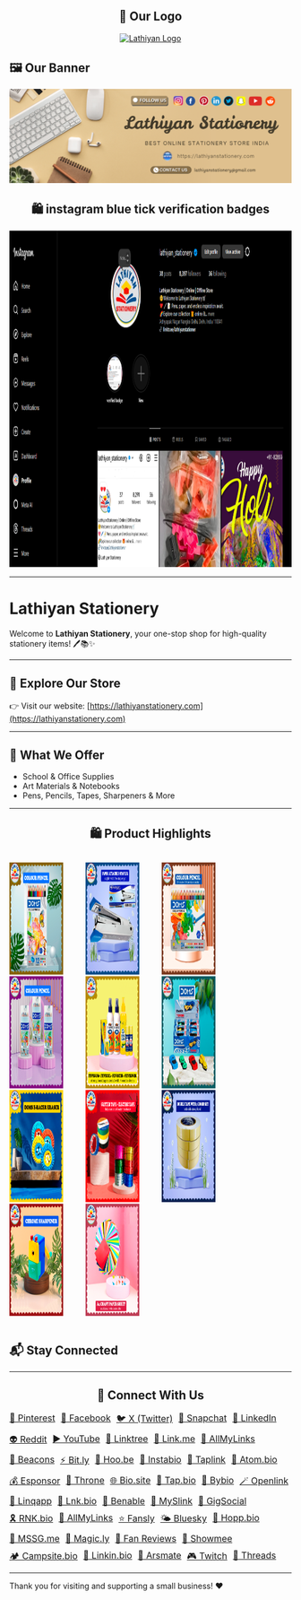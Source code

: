 <h2 align="center" >🧾 Our Logo</h2>
<!-- Logo centered -->
<div style="text-align: center; margin-bottom: 30px;" >
<a href="https://lathiyanstationery.com/wp-content/uploads/2025/04/desktop-lathiyan-stationery-logo.jpg">  <img src="https://lathiyanstationery.com/wp-content/uploads/2025/04/desktop-lathiyan-stationery-logo.jpg" alt="Lathiyan Logo"></a>
</div>


## 🖼️ Our Banner

<a href="https://lathiyanstationery.com/about-us/"><img src="img/Lathiyan-Stationery.png" alt="Banner"/></a>

 <h2 align="center">🛍️ instagram blue tick verification badges </h2>

<a href="https://www.instagram.com/lathiyan_stationery/"><img src="img/official-instagram-blue-tick.png" alt="Instagram Badge" width="1000px" height="600px"></a>

---

# Lathiyan Stationery

Welcome to **Lathiyan Stationery**, your one-stop shop for high-quality stationery items! 🖊️📚✨

---

## 🛒 Explore Our Store

👉 Visit our website: [https://lathiyanstationery.com](https://lathiyanstationery.com)

---

## 💼 What We Offer

- School & Office Supplies
- Art Materials & Notebooks
- Pens, Pencils, Tapes, Sharpeners & More

---


<h2 align="center">🛍️ Product Highlights</h2>

<!-- Grid Container -->
<div style="display: grid; grid-template-columns: repeat(4, 1fr); gap: 40px;">

<a href="https://lathiyanstationery.com/shop/">  <img src="img/Doms-Pencil-colour-12-shades-premium-quality.png" alt="DOMS 12 Shades Pencil" width="200px" height="200px"></a>
<a href="https://lathiyanstationery.com/shop/">  <img src="img/doms-pencil-combo.png" alt="DOMS Pencil Combo" width="200px" height="200px"></a>
 <a href="https://lathiyanstationery.com/shop/"> <img src="img/doms-roller-eraser.png" alt="DOMS Roller Eraser" width="200px" height="200px"></a>
<a href="https://lathiyanstationery.com/shop/">  <img src="img/mechanical-sharpener-luxury-design-2.png" alt="Mechanical Sharpener" width="200px" height="200px"></a>

 <a href="https://lathiyanstationery.com/shop/"> <img src="img/kangaroo-brand-stapler-with-extra-pin-box.png" alt="Kangaroo Stapler" width="200px" height="200px"></a>
<a href="https://lathiyanstationery.com/shop/">  <img src="img/fevicol-combo-offer-extra-fevistick-fevikwik.png" alt="Fevicol Combo" width="200px" height="200px"></a>
<a href="https://lathiyanstationery.com/shop/">  <img src="img/glitter-with-cello-tape.png" alt="Glitter Tape" width="200px" height="200px"></a>
<a href="https://lathiyanstationery.com/shop/">  <img src="img/A-4-craft-paper-sheet-combo-price.png" alt="A4 Craft Paper" width="200px" height="200px"></a>

<a href="https://lathiyanstationery.com/shop/">  <img src="img/24-shade-doms-best-price.png" alt="24 Shade DOMS" width="200px" height="200px"></a>
<a href="https://lathiyanstationery.com/shop/">  <img src="img/doms-esports-eraser-super-cars.png" alt="Esports Eraser" width="200px" height="200px"></a>
<a href="https://lathiyanstationery.com/shop/">  <img src="img/double-tape-combo-four-pack.png" alt="Double Tape Pack" width="200px" height="200px"></a>
</div>

## 📬 Stay Connected
<hr/>
<h2 align="center">📱 Connect With Us</h2>

<div style="display: flex; flex-wrap: wrap; gap: 10px; font-size: 16px;">
  <a href="https://in.pinterest.com/lathiyanstationery/" target="_blank">📌 Pinterest</a>
  <a href="https://www.facebook.com/lathiyanstationery/" target="_blank">📘 Facebook</a>
  <a href="https://x.com/Lathiyanstore" target="_blank">🐦 X (Twitter)</a>
  <a href="https://www.snapchat.com/add/lathiyanstore" target="_blank">👻 Snapchat</a>
  <a href="https://www.linkedin.com/company/lathiyan-stationery/" target="_blank">💼 LinkedIn</a>
  <a href="https://www.reddit.com/user/Lathiyan_stationers/" target="_blank">👽 Reddit</a>
  <a href="https://youtube.com/@lathiyanstationery" target="_blank">▶️ YouTube</a>
  <a href="https://linktr.ee/lathiyanstationer" target="_blank">🌲 Linktree</a>
  <a href="https://link.me/lathiyanstationery" target="_blank">🔗 Link.me</a>
  <a href="https://getallmylinks.com/lathiyanstationery" target="_blank">🧾 AllMyLinks</a>
  <a href="https://beacons.ai/lathiyanstationery" target="_blank">📡 Beacons</a>
  <a href="https://bit.ly/m/lathiyanstationery" target="_blank">⚡ Bit.ly</a>
  <a href="https://hoo.be/lathiyanstationery" target="_blank">🎯 Hoo.be</a>
  <a href="https://instabio.cc/lathiyanstationery" target="_blank">📎 Instabio</a>
  <a href="https://lathiyanstationery.taplink.in" target="_blank">🔖 Taplink</a>
  <a href="https://www.atom.bio/lathiyanstationery" target="_blank">🧬 Atom.bio</a>
  <a href="https://esponsor.com/lathiyanstationery" target="_blank">💰 Esponsor</a>
  <a href="https://throne.com/lathiyanstationery" target="_blank">👑 Throne</a>
  <a href="https://bio.site/lathiyanstationery" target="_blank">🌐 Bio.site</a>
  <a href="https://tap.bio/@lathiyanstationery" target="_blank">🔘 Tap.bio</a>
  <a href="https://bybio.co/lathiyanstationery" target="_blank">🧭 Bybio</a>
  <a href="https://openlink.co/lathiyanstationery" target="_blank">🪄 Openlink</a>
  <a href="https://linqapp.com/lathiyanstationery?r=link" target="_blank">🔗 Linqapp</a>
  <a href="https://lnk.bio/lathiyanstationery" target="_blank">🌱 Lnk.bio</a>
  <a href="https://benable.com/lathiyanstationery" target="_blank">🚀 Benable</a>
  <a href="https://MySlink.app/lathiyanstationers" target="_blank">🔖 MySlink</a>
  <a href="https://www.gigsocial.com/u/lathiyanstationery" target="_blank">💬 GigSocial</a>
  <a href="https://rnk.bio/lathiyanstationery" target="_blank">🎗️ RNK.bio</a>
  <a href="https://allmylinks.com/lathiyanstationery" target="_blank">📘 AllMyLinks</a>
  <a href="https://fansly.com/lathiyanstationery/" target="_blank">⭐ Fansly</a>
  <a href="https://bsky.app/profile/lathiyanstationery.bsky.social" target="_blank">🌤️ Bluesky</a>
  <a href="https://www.hopp.bio/lathiyanstationery" target="_blank">🧭 Hopp.bio</a>
  <a href="https://lathiyanstationery.mssg.me/" target="_blank">📨 MSSG.me</a>
  <a href="https://magic.ly/lathiyanstationery" target="_blank">🔮 Magic.ly</a>
  <a href="https://fan.reviews/creator/business/lathiyan-stationery/" target="_blank">📝 Fan Reviews</a>
  <a href="https://showmee.in/lathiyanstationery" target="_blank">🎥 Showmee</a>
  <a href="https://campsite.bio/lathiyanstationery" target="_blank">🏕️ Campsite.bio</a>
  <a href="https://linkin.bio/lathiyanstationery/" target="_blank">🔗 Linkin.bio</a>
  <a href="https://arsmate.com/lathiyanstationery" target="_blank">🎨 Arsmate</a>
  <a href="https://www.twitch.tv/lathiyanstationery" target="_blank">🎮 Twitch</a>
  <a href="https://www.threads.net/@lathiyan_stationery" target="_blank">🧵 Threads</a>
</div>


---

Thank you for visiting and supporting a small business! ❤️
